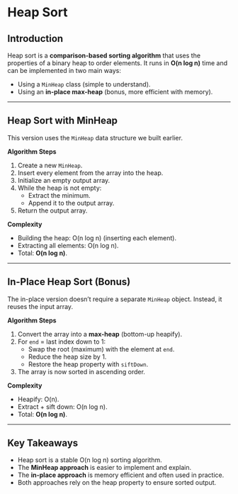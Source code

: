 # Heap Sort

## Introduction

Heap sort is a **comparison-based sorting algorithm** that uses the properties of a binary heap to order elements.
It runs in **O(n log n)** time and can be implemented in two main ways:

- Using a `MinHeap` class (simple to understand).
- Using an **in-place max-heap** (bonus, more efficient with memory).

---

## Heap Sort with MinHeap

This version uses the `MinHeap` data structure we built earlier.

**Algorithm Steps**

1. Create a new `MinHeap`.
2. Insert every element from the array into the heap.
3. Initialize an empty output array.
4. While the heap is not empty:
   - Extract the minimum.
   - Append it to the output array.
5. Return the output array.

**Complexity**

- Building the heap: O(n log n) (inserting each element).
- Extracting all elements: O(n log n).
- Total: **O(n log n)**.

---

## In-Place Heap Sort (Bonus)

The in-place version doesn’t require a separate `MinHeap` object. Instead, it reuses the input array.

**Algorithm Steps**

1. Convert the array into a **max-heap** (bottom-up heapify).
2. For `end` = last index down to 1:
   - Swap the root (maximum) with the element at `end`.
   - Reduce the heap size by 1.
   - Restore the heap property with `siftDown`.
3. The array is now sorted in ascending order.

**Complexity**

- Heapify: O(n).
- Extract + sift down: O(n log n).
- Total: **O(n log n)**.

---

## Key Takeaways

- Heap sort is a stable O(n log n) sorting algorithm.
- The **MinHeap approach** is easier to implement and explain.
- The **in-place approach** is memory efficient and often used in practice.
- Both approaches rely on the heap property to ensure sorted output.
